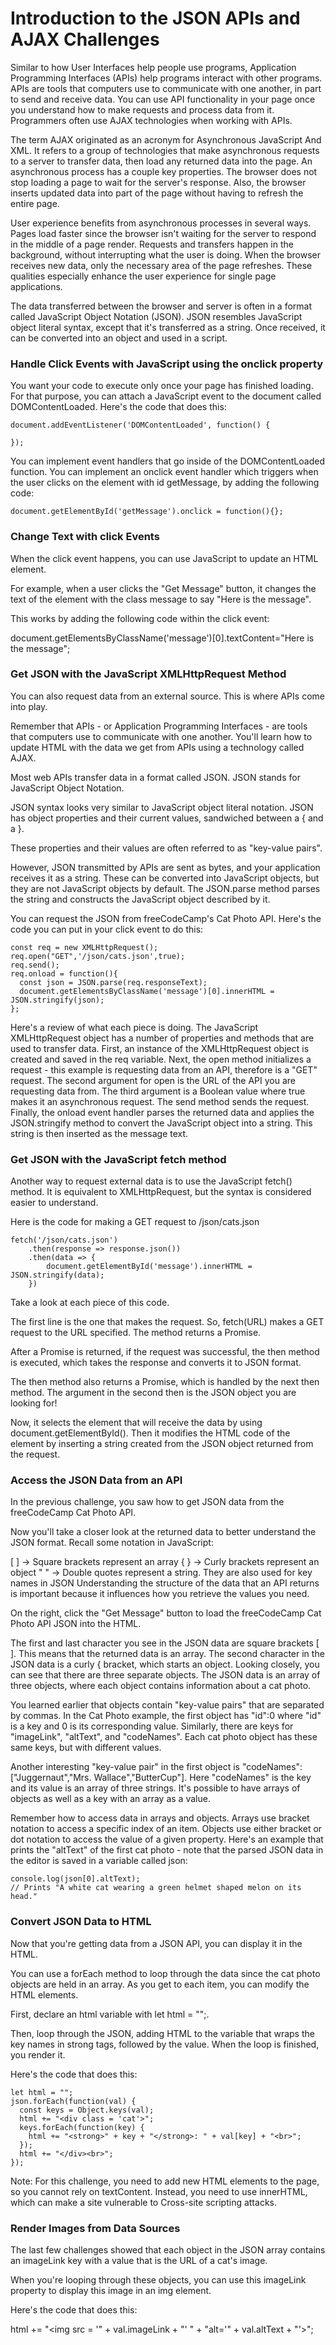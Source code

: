# Introduction to the JSON APIs and AJAX Challenges
Similar to how User Interfaces help people use programs, Application Programming Interfaces (APIs) help programs interact with other programs. APIs are tools that computers use to communicate with one another, in part to send and receive data. You can use API functionality in your page once you understand how to make requests and process data from it. Programmers often use AJAX technologies when working with APIs.

The term AJAX originated as an acronym for Asynchronous JavaScript And XML. It refers to a group of technologies that make asynchronous requests to a server to transfer data, then load any returned data into the page. An asynchronous process has a couple key properties. The browser does not stop loading a page to wait for the server's response. Also, the browser inserts updated data into part of the page without having to refresh the entire page.

User experience benefits from asynchronous processes in several ways. Pages load faster since the browser isn't waiting for the server to respond in the middle of a page render. Requests and transfers happen in the background, without interrupting what the user is doing. When the browser receives new data, only the necessary area of the page refreshes. These qualities especially enhance the user experience for single page applications.

The data transferred between the browser and server is often in a format called JavaScript Object Notation (JSON). JSON resembles JavaScript object literal syntax, except that it's transferred as a string. Once received, it can be converted into an object and used in a script.

### Handle Click Events with JavaScript using the onclick property
You want your code to execute only once your page has finished loading. For that purpose, you can attach a JavaScript event to the document called DOMContentLoaded. Here's the code that does this:
```
document.addEventListener('DOMContentLoaded', function() {

});
```
You can implement event handlers that go inside of the DOMContentLoaded function. You can implement an onclick event handler which triggers when the user clicks on the element with id getMessage, by adding the following code:
```
document.getElementById('getMessage').onclick = function(){};
```
### Change Text with click Events
When the click event happens, you can use JavaScript to update an HTML element.

For example, when a user clicks the "Get Message" button, it changes the text of the element with the class message to say "Here is the message".

This works by adding the following code within the click event:

document.getElementsByClassName('message')[0].textContent="Here is the message";

### Get JSON with the JavaScript XMLHttpRequest Method
You can also request data from an external source. This is where APIs come into play.

Remember that APIs - or Application Programming Interfaces - are tools that computers use to communicate with one another. You'll learn how to update HTML with the data we get from APIs using a technology called AJAX.

Most web APIs transfer data in a format called JSON. JSON stands for JavaScript Object Notation.

JSON syntax looks very similar to JavaScript object literal notation. JSON has object properties and their current values, sandwiched between a { and a }.

These properties and their values are often referred to as "key-value pairs".

However, JSON transmitted by APIs are sent as bytes, and your application receives it as a string. These can be converted into JavaScript objects, but they are not JavaScript objects by default. The JSON.parse method parses the string and constructs the JavaScript object described by it.

You can request the JSON from freeCodeCamp's Cat Photo API. Here's the code you can put in your click event to do this:
```
const req = new XMLHttpRequest();
req.open("GET",'/json/cats.json',true);
req.send();
req.onload = function(){
  const json = JSON.parse(req.responseText);
  document.getElementsByClassName('message')[0].innerHTML = JSON.stringify(json);
};
```
Here's a review of what each piece is doing. The JavaScript XMLHttpRequest object has a number of properties and methods that are used to transfer data. First, an instance of the XMLHttpRequest object is created and saved in the req variable. Next, the open method initializes a request - this example is requesting data from an API, therefore is a "GET" request. The second argument for open is the URL of the API you are requesting data from. The third argument is a Boolean value where true makes it an asynchronous request. The send method sends the request. Finally, the onload event handler parses the returned data and applies the JSON.stringify method to convert the JavaScript object into a string. This string is then inserted as the message text.

### Get JSON with the JavaScript fetch method
Another way to request external data is to use the JavaScript fetch() method. It is equivalent to XMLHttpRequest, but the syntax is considered easier to understand.

Here is the code for making a GET request to /json/cats.json
```
fetch('/json/cats.json')
    .then(response => response.json())
    .then(data => {
        document.getElementById('message').innerHTML = JSON.stringify(data);
    }) 
   ```
Take a look at each piece of this code.

The first line is the one that makes the request. So, fetch(URL) makes a GET request to the URL specified. The method returns a Promise.

After a Promise is returned, if the request was successful, the then method is executed, which takes the response and converts it to JSON format.

The then method also returns a Promise, which is handled by the next then method. The argument in the second then is the JSON object you are looking for!

Now, it selects the element that will receive the data by using document.getElementById(). Then it modifies the HTML code of the element by inserting a string created from the JSON object returned from the request.

### Access the JSON Data from an API
In the previous challenge, you saw how to get JSON data from the freeCodeCamp Cat Photo API.

Now you'll take a closer look at the returned data to better understand the JSON format. Recall some notation in JavaScript:

[ ] -> Square brackets represent an array
{ } -> Curly brackets represent an object
" " -> Double quotes represent a string. They are also used for key names in JSON
Understanding the structure of the data that an API returns is important because it influences how you retrieve the values you need.

On the right, click the "Get Message" button to load the freeCodeCamp Cat Photo API JSON into the HTML.

The first and last character you see in the JSON data are square brackets [ ]. This means that the returned data is an array. The second character in the JSON data is a curly { bracket, which starts an object. Looking closely, you can see that there are three separate objects. The JSON data is an array of three objects, where each object contains information about a cat photo.

You learned earlier that objects contain "key-value pairs" that are separated by commas. In the Cat Photo example, the first object has "id":0 where "id" is a key and 0 is its corresponding value. Similarly, there are keys for "imageLink", "altText", and "codeNames". Each cat photo object has these same keys, but with different values.

Another interesting "key-value pair" in the first object is "codeNames":["Juggernaut","Mrs. Wallace","ButterCup"]. Here "codeNames" is the key and its value is an array of three strings. It's possible to have arrays of objects as well as a key with an array as a value.

Remember how to access data in arrays and objects. Arrays use bracket notation to access a specific index of an item. Objects use either bracket or dot notation to access the value of a given property. Here's an example that prints the "altText" of the first cat photo - note that the parsed JSON data in the editor is saved in a variable called json:
```
console.log(json[0].altText);
// Prints "A white cat wearing a green helmet shaped melon on its head."
```
### Convert JSON Data to HTML
Now that you're getting data from a JSON API, you can display it in the HTML.

You can use a forEach method to loop through the data since the cat photo objects are held in an array. As you get to each item, you can modify the HTML elements.

First, declare an html variable with let html = "";.

Then, loop through the JSON, adding HTML to the variable that wraps the key names in strong tags, followed by the value. When the loop is finished, you render it.

Here's the code that does this:
```
let html = "";
json.forEach(function(val) {
  const keys = Object.keys(val);
  html += "<div class = 'cat'>";
  keys.forEach(function(key) {
    html += "<strong>" + key + "</strong>: " + val[key] + "<br>";
  });
  html += "</div><br>";
});
```
Note: For this challenge, you need to add new HTML elements to the page, so you cannot rely on textContent. Instead, you need to use innerHTML, which can make a site vulnerable to Cross-site scripting attacks.

### Render Images from Data Sources
The last few challenges showed that each object in the JSON array contains an imageLink key with a value that is the URL of a cat's image.

When you're looping through these objects, you can use this imageLink property to display this image in an img element.

Here's the code that does this:

html += "<img src = '" + val.imageLink + "' " + "alt='" + val.altText + "'>";

